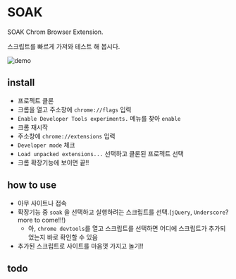 # SOAK

SOAK Chrom Browser Extension.

스크립트를 빠르게 가져와 테스트 해 봅시다.

![demo](https://raw.github.com/D2festTeams/SOAK/gh-pages/soak_demo.gif)

## install

* 프로젝트 클론
* 크롬을 열고 주소창에 `chrome://flags` 입력
* `Enable Developer Tools experiments.` 메뉴를 찾아 `enable`
* 크롬 재시작
* 주소창에 `chrome://extensions` 입력
* `Developer mode` 체크
* `Load unpacked extensions...` 선택하고 클론된 프로젝트 선택
* 크롬 확장기능에 보이면 끝!!

## how to use

* 아무 사이트나 접속
* 확장기능 중 `soak` 을 선택하고 실행하려는 스크립트를 선택.(`jQuery`, `Underscore`? more to come!!!)
	* 아, `chrome devtools`를 열고 스크립트를 선택하면 어디에 스크립트가 추가되었는지 바로 확인할 수 있음
* 추가된 스크립트로 사이트를 마음껏 가지고 놀기!!

## todo